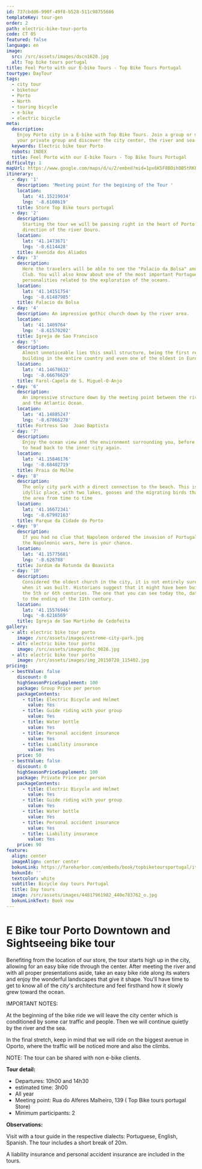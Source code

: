 ```yaml
---
id: 737cbdd6-990f-49f8-b528-511c98755686
templateKey: tour-gen
order: 2
path: electric-bike-tour-porto
code: CT 05
featured: false
language: en
image:
  src: /src/assets/images/dscn1620.jpg
  alt: Top bike tours portugal
title: Feel Porto with our E-bike Tours - Top Bike Tours Portugal
tourtype: DayTour
tags:
  - city tour
  - biketour
  - Porto
  - North
  - touring bicycle
  - e-bike
  - electric bicycle
meta:
  description:
    Enjoy Porto city in a E-bike with Top Bike Tours. Join a group or make it
    your private group and discover the city center, the river and sea.
  keywords: Electric bike tour Porto
  robots: INDEX
  title: Feel Porto with our E-bike Tours - Top Bike Tours Portugal
difficulty: 1
mapUrl: https://www.google.com/maps/d/u/2/embed?mid=1px6K5F8BOih0B5tRKPQdRuea9hY
itinerary:
  - day: '1'
    description: 'Meeting point for the begining of the Tour '
    location:
      lat: '41.15219034'
      lng: '-8.6108619'
    title: Store Top Bike tours portugal
  - day: '2'
    description:
      Starting the tour we will be passing right in the heart of Porto in the
      direction of the river Douro.
    location:
      lat: '41.1473671'
      lng: '-8.6114428'
    title: Avenida dos Aliados
  - day: '3'
    description:
      Here the travelers will be able to see the "Palacio da Bolsa" and the Hard
      Club. You will also know about one of the most important Portuguese
      personalities related to the exploration of the oceans.
    location:
      lat: '41.14151754'
      lng: '-8.61487985'
    title: Palacio da Bolsa
  - day: '4'
    description: An impressive gothic church down by the river area.
    location:
      lat: '41.1409764'
      lng: '-8.61570202'
    title: Igreja de Sao Francisco
  - day: '5'
    description:
      Almost unnoticeable lies this small structure, being the first renaissance
      building in the entire country and even one of the oldest in Europe.
    location:
      lat: '41.14678632'
      lng: '-8.66676629'
    title: Farol-Capela de S. Miguel-O-Anjo
  - day: '6'
    description:
      An impressive structure down by the meeting point between the river Douro
      and the Atlantic Ocean.
    location:
      lat: '41.14885247'
      lng: '-8.67866278'
    title: Fortress Sao  Joao Baptista
  - day: '7'
    description:
      Enjoy the ocean view and the environment surrounding you, before starting
      to head back to the inner city again.
    location:
      lat: '41.15846176'
      lng: '-8.68402719'
    title: Praia do Molhe
  - day: '8'
    description:
      The only city park with a direct connection to the beach. This is an
      idyllic place, with two lakes, gooses and the migrating birds that visit
      the area from time to time
    location:
      lat: '41.16672341'
      lng: '-8.67992163'
    title: Parque da Cidade do Porto
  - day: '9'
    description:
      If you had no clue that Napoleon ordered the invasion of Portugal during
      the Napoleonic wars, here is your chance.
    location:
      lat: '41.15775681'
      lng: '-8.628788'
    title: Jardim da Rotunda da Boavista
  - day: '10'
    description:
      Considered the oldest church in the city, it is not entirely sure as to
      when it was built. Historians suggest that it might have been build around
      the 5th or 6th centuries. The one that you can see today tho, dates back
      to the ending of the 11th century.
    location:
      lat: '41.15576946'
      lng: '-8.6216569'
    title: Igreja de Sao Martinho de Cedofeita
gallery:
  - alt: electric bike tour porto
    image: /src/assets/images/extreme-city-park.jpg
  - alt: electric bike tour porto
    image: /src/assets/images/dsc_0026.jpg
  - alt: electric bike tour porto
    image: /src/assets/images/img_20150728_115402.jpg
pricing:
  - bestValue: false
    discount: 0
    highSeasonPriceSupplement: 100
    package: Group Price per person
    packageContents:
      - title: Electric Bicycle and Helmet
        value: Yes
      - title: Guide riding with your group
        value: Yes
      - title: Water bottle
        value: Yes
      - title: Personal accident insurance
        value: Yes
      - title: Liability insurance
        value: Yes
    price: 50
  - bestValue: false
    discount: 0
    highSeasonPriceSupplement: 100
    package: Private Price per person
    packageContents:
      - title: Electric Bicycle and Helmet
        value: Yes
      - title: Guide riding with your group
        value: Yes
      - title: Water bottle
        value: Yes
      - title: Personal accident insurance
        value: Yes
      - title: Liability insurance
        value: Yes
    price: 90
feature:
  align: center
  imageAlign: center center
  bokunLink: https://fareharbor.com/embeds/book/topbiketoursportugal/items/268411/calendar/2020/11/?flow=479507&full-items=yes
  bokunId: ''
  textcolor: white
  subtitle: Bicycle day tours Portugal
  title: Day tours
  image: /src/assets/images/44817961982_440e783762_o.jpg
  bokunLinkText: Book now
---
```


# E Bike tour Porto Downtown and Sightseeing bike tour

Benefiting from the location of our store, the tour starts high up in the city,
allowing for an easy bike ride through the center. After meeting the river and
with all proper presentations aside, take an easy bike ride along its waters and
enjoy the wonderful landscapes that give it shape. You'll have time to get to
know all of the city's architecture and feel firsthand how it slowly grew toward
the ocean.

IMPORTANT NOTES:

At the beginning of the bike ride we will leave the city center which is
conditioned by some car traffic and people. Then we will continue quietly by the
river and the sea.

In the final stretch, keep in mind that we will ride on the biggest avenue in
Oporto, where the traffic will be noticed more and also the climbs.

NOTE: The tour can be shared with non e-bike clients.

**Tour detail:**

- Departures: 10h00 and 14h30
- estimated time: 3h00
- All year
- Meeting point: Rua do Alferes Malheiro, 139 ( Top Bike tours portugal Store)
- Minimum participants: 2

**Observations:**

Visit with a tour guide in the respective dialects: Portuguese, English,
Spanish. The tour includes a short break of 20m.

A liability insurance and personal accident insurance are included in the tours.
